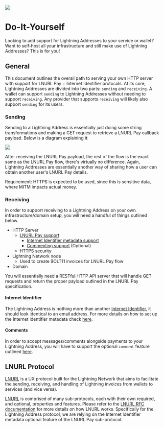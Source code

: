 
![](https://i.imgur.com/uwHlWPC.png)

# Do-It-Yourself

Looking to add support for Lightning Addresses to your service or wallet? Want to self-host all your infrastructure and still make use of Lightning Addresses? This is for you!

## General

This document outlines the overall path to serving your own HTTP server with support for LNURL Pay + Internet Identifier protocols. At its core, Lightning Addresses are divided into two parts: `sending` and `receiving`. A wallet can support `sending` to Lightning Addresses without needing to support `receiving`. Any provider that supports `receiving` will likely also support `sending` for its users.

### Sending

Sending to a Lightning Address is essentially just doing some string transformations and making a GET request to retrieve a LNURL Pay callback payload. Below is a diagram explaining it:

![](https://i.imgur.com/4agivbH.png)

After receiving the LNURL Pay payload, the rest of the flow is the exact same as the LNURL Pay flow, there's virtually no difference. Again, Lightning Addresses are essentially another way of sharing how a user can obtain another user's LNURL Pay details.

Requirement: HTTPS is expected to be used, since this is sensitive data, where MITM impacts actual money.

### Receiving

In order to support receiving to a Lightning Address on your own infrastructure/domain setup, you will need a  handful of things outlined below.

* HTTP Server
  * [LNURL Pay support](https://github.com/fiatjaf/lnurl-rfc/blob/master/lnurl-pay.md)
    * [Internet Identifier metadata support](https://github.com/fiatjaf/lnurl-rfc/blob/luds/16.md)
    * [Commenting support](https://github.com/fiatjaf/lnurl-rfc/blob/luds/12.md) (Optional)
  * HTTPS security
* Lightning Network node
  * Used to create BOLT11 invoices for LNURL Pay flow
* Domain

You will essentially need a RESTful HTTP API server that will handle GET requests and return the proper payload outlined in the LNURL Pay specification.

#### Internet Identifier

The Lightning Address is nothing more than another [Internet Identifier](https://datatracker.ietf.org/doc/html/rfc5322#section-3.4.1), it should look identical to an email address. For more details on how to set up the Internet Identifier metadata check [here](https://github.com/fiatjaf/lnurl-rfc/blob/luds/16.md).

#### Comments

In order to accept messages/comments alongside payments to your Lightning Address, you will have to support the optional `comment` feature outlined [here](https://github.com/fiatjaf/lnurl-rfc/blob/luds/12.md).

## LNURL Protocol

[LNURL](https://github.com/fiatjaf/lnurl-rfc) is a UX protocol built for the Lightning Network that aims to facilitate the sending, receiving, and handling of Lightning invoices from wallets to services (and vice versa).

[LNURL](https://github.com/fiatjaf/lnurl-rfc) is comprised of many sub-protocols, each with their own required, and optional, properties and features. Please refer to the [LNURL RFC documentation](https://github.com/fiatjaf/lnurl-rfc) for more details on how LNURL works. Specifically for the Lightning Address protocol, we are relying on the Internet Identifier metadata optional feature of the LNURL Pay sub-protocol.


